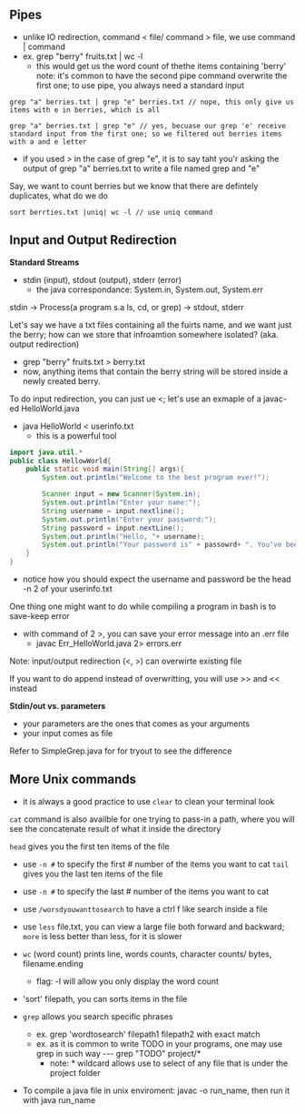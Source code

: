 
## Pipes
- unlike IO redirection, command < file/ command > file, we use command | command
- ex.  grep "berry" fruits.txt | wc -l
    - this would get us the word count of thethe items containing 'berry' 
note: it's common to have the second pipe command overwrite the first one; to use pipe, you always need a standard input
```
grep "a" berries.txt | grep "e" berries.txt // nope, this only give us items with e in berries, which is all

grep "a" berries.txt | grep "e" // yes, becuase our grep 'e' receive standard input from the first one; so we filtered out berries items with a and e letter
```
- if you used > in the case of grep "e", it is to say taht you'r asking the output of grep "a" berries.txt to write a file named grep and "e"

Say, we want to count berries but we know that there are defintely duplicates, what do we do 
```
sort berrties.txt |uniq| wc -l // use uniq command
```
## Input and Output Redirection
**Standard Streams**
- stdin (input), stdout (output), stderr (error)
    - the java correspondance: System.in, System.out, System.err
 
stdin -> Process(a program s.a ls, cd, or grep) -> stdout, stderr

Let's say we have a txt files containing all the fuirts name, and we want just the berry; how can we store that infroamtion somewhere isolated? (aka. output redirection)
- grep "berry" fruits.txt > berry.txt
- now, anything items that contain the berry string will be stored inside a newly created berry.

To do input redirection, you can just ue <; let's use an exmaple of a javac-ed HelloWorld.java
- java HelloWorld < userinfo.txt
    - this is a powerful tool

```java
import java.util.*
public class HellowWorld{
    public static void main(String[] args){
        System.out.println("Welcome to the best program ever!");

        Scanner input = new Scanner(System.in);
        System.out.println("Enter your name:");
        String username = input.nextline();
        System.out.println("Enter your password:");
        String password = input.nextLine();
        System.out.println("Hello, "+ username);
        System.out.println("Your password is" + passowrd+ ". You've been hacked!")
    }
}
```
- notice how you should expect the username and password be the head -n 2 of your userinfo.txt


One thing one might want to do while compiling a program in bash is to save-keep error
- with command of 2 >, you can save your error message into an .err file
    - javac Err_HelloWorld.java 2> errors.err

Note: input/output redirection (<, >) can overwirte existing file 

If you want to do append instead of overwritting, you will use >> and << instead

**Stdin/out vs. parameters**
- your parameters are the ones that comes as your arguments
- your input comes as file

Refer to SimpleGrep.java for for tryout to see the difference
## More Unix commands
- it is always a good practice to use `clear` to clean your terminal look

`cat` command is also availble for one trying to pass-in a path, where you will see the concatenate result of what it inside the directory

`head` gives you the first ten items of the file
- use `-n #` to specify the first # number of the items you want to cat
`tail` gives you the last ten items of the file
- use `-n #` to specify the last # number of the items you want to cat

- use `/worsdyouwanttosearch` to have a ctrl f like search inside a file

- use `less` file.txt, you can view a large file both forward and backward; `more` is less better than less, for it is slower

- `wc` (word count) prints line, words counts, character counts/ bytes, filename.ending
    - flag: -l will allow you only display the word count
- 'sort' filepath, you can sorts items in the file

- `grep` allows you search specific phrases
    - ex. grep 'wordtosearch' filepath1 filepath2 with exact match
    - ex. as it is common to write TODO in your programs, one may use grep in such way --- grep "TODO" project/*
        - note: * wildcard allows use to select of any file that is under the project folder
- To compile a java file in unix enviroment: javac -o run_name, then run it with java run_name
